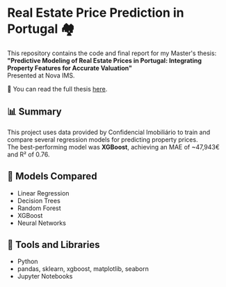 # Real Estate Price Prediction in Portugal 🏘️

This repository contains the code and final report for my Master's thesis:  
**"Predictive Modeling of Real Estate Prices in Portugal: Integrating Property Features for Accurate Valuation"**  
Presented at Nova IMS.

📄 You can read the full thesis [here](./thesis_Raimundo_Mujica.pdf).

## 📊 Summary

This project uses data provided by Confidencial Imobiliário to train and compare several regression models for predicting property prices.  
The best-performing model was **XGBoost**, achieving an MAE of ~47,943€ and R² of 0.76.

## 🧠 Models Compared

- Linear Regression  
- Decision Trees  
- Random Forest  
- XGBoost  
- Neural Networks

## 🔧 Tools and Libraries

- Python  
- pandas, sklearn, xgboost, matplotlib, seaborn  
- Jupyter Notebooks
